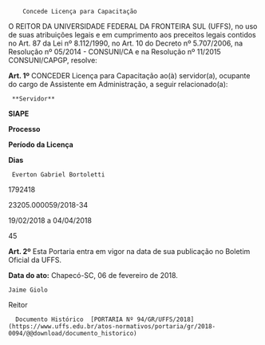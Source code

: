         Concede Licença para Capacitação  

O REITOR DA UNIVERSIDADE FEDERAL DA FRONTEIRA SUL (UFFS), no uso de suas atribuições legais e em cumprimento aos preceitos legais contidos no Art. 87 da Lei nº 8.112/1990, no Art. 10 do Decreto nº 5.707/2006, na Resolução nº 05/2014 - CONSUNI/CA e na Resolução nº 11/2015 CONSUNI/CAPGP, resolve:

  

 **Art. 1º** CONCEDER Licença para Capacitação ao(à) servidor(a), ocupante do cargo de Assistente em Administração, a seguir relacionado(a):

     **Servidor**

   **SIAPE**

   **Processo**

   **Período da Licença**

   **Dias**

     Everton Gabriel Bortoletti

   1792418

   23205.000059/2018-34

   19/02/2018 a 04/04/2018

   45

      

 **Art. 2º** Esta Portaria entra em vigor na data de sua publicação no Boletim Oficial da UFFS.

   **Data do ato:** Chapecó-SC, 06 de fevereiro de 2018.   
 

    Jaime Giolo   
 Reitor 

      Documento Histórico  [PORTARIA Nº 94/GR/UFFS/2018](https://www.uffs.edu.br/atos-normativos/portaria/gr/2018-0094/@@download/documento_historico)     
      
